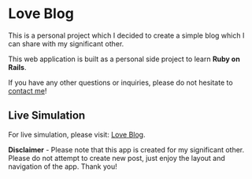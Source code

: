 # Love Blog

This is a personal project which I decided to create a simple blog which I can share with my significant other.    

This web application is built as a personal side project to learn **Ruby on Rails**.

If you have any other questions or inquiries, please do not hesitate to [contact me](rlagmlckd@gmail.com)!

## Live Simulation
For live simulation, please visit: [Love Blog](https://withoutwax-love-blog.herokuapp.com).  

**Disclaimer** - Please note that this app is created for my significant other. Please do not attempt to create new post, just enjoy the layout and navigation of the app. Thank you!
